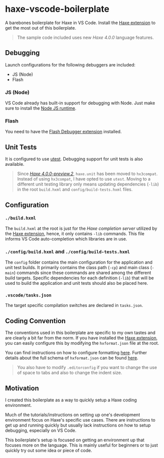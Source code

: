 # haxe-vscode-boilerplate

A barebones boilerplate for Haxe in VS Code. Install the [Haxe extension] to get the most out of this boilerplate.

> The sample code included uses new _Haxe 4.0.0_ language features.

## Debugging

Launch configurations for the following debuggers are included:

- JS (Node)
- Flash

### JS (Node)

VS Code already has built-in support for debugging with Node. Just make sure to install the [Node JS runtime](https://nodejs.org).

### Flash

You need to have the [Flash Debugger extension](https://marketplace.visualstudio.com/items?itemName=vshaxe.haxe-debug) installed.

## Unit Tests

It is configured to use [utest](https://github.com/haxe-utest/utest). Debugging support for unit tests is also available.

> Since [_Haxe 4.0.0-preview.2_](https://haxe.org/download/version/4.0.0-preview.2/), `haxe.unit` has been moved to `hx3compat`. Instead of using `hx3compat`, I have opted to use `utest`. Moving to a different unit testing library only means updating dependencies (`-lib`) in the root `build.hxml` and `config/build-tests.hxml` files.

## Configuration

### `./build.hxml`

The `build.hxml` at the root is just for the _Haxe completion server_ utilized by the [Haxe extension], hence, it only contains `-lib` commands. This file informs VS Code auto-completion which libraries are in use.

### `./config/build.hxml` and `./config/build-tests.hxml`

The `config` folder contains the main configuration for the application and unit test builds. It primarily contains the class path (`-cp`) and main class (`-main`) commands since these commands are shared among the different build targets. Specific dependencies for each definition (`-lib`) that will be used to build the application and unit tests should also be placed here.

### `.vscode/tasks.json`

The target specific compilation switches are declared in `tasks.json`.

## Coding Convention

The conventions used in this boilerplate are specific to my own tastes and are clearly a bit far from the norm. If you have installed the [Haxe extension], you can easily configure this by modifying the `hxformat.json` file at the root.

You can find instructions on how to configure formatting [here](https://github.com/vshaxe/vshaxe/wiki/Formatting). Further details about the full schema of `hxformat.json` can be found [here](https://github.com/vshaxe/vshaxe/blob/master/schemas/hxformat-schema.json).

> You also have to modify `.editorconfig` if you want to change the use of space to tabs and also to change the indent size.

## Motivation

I created this boilerplate as a way to quickly setup a Haxe coding environment.

Much of the tutorials/instructions on setting up one's development environment focus on Haxe's specific use cases. There are instructions to get up and running quickly but usually lack instructions on how to setup debugging, especially on VS Code.

This boilerplate's setup is focused on getting an environment up that focuses more on the language. This is mainly useful for beginners or to just quickly try out some idea or piece of code.

[haxe extension]: https://marketplace.visualstudio.com/items?itemName=nadako.vshaxe
